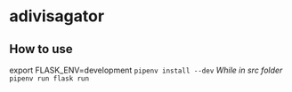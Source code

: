 # adivisagator

## How to use

export FLASK_ENV=development
`pipenv install --dev`
*While in src folder*
`pipenv run flask run`
